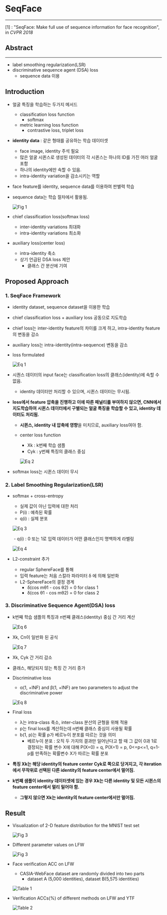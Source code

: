 # **SeqFace**

<hr>

[1] : "SeqFace: Make full use of sequence information for face recognition", in *CVPR 2018*



## Abstract

<hr>

- label smoothing regularization(LSR)
- discriminative sequence agent (DSA) loss
  - sequence data 이용



## Introduction

- 얼굴 특징을 학습하는 두가지 메서드

  - classification loss function
    - softmax
  - metric learning loss function
    - contrastive loss, triplet loss

- **identity data** : 같은 형태를 공유하는 학습 데이터셋

  - face image, identity 주석 필요
  - 많은 얼굴 시퀸스로 생성된 데이터의 각 시퀸스는 하나의 ID를 가진 여러 얼굴 포함
  - 하나의 identity에만 속할 수 있음.
  - intra-identity variation을 감소시키는 역할

- face feature를 identity, sequence data를 이용하여 판별력 학습

- sequence data는 학습 절차에서 활용됨.

  ![Fig 1](Fig/1.PNG?raw=true)

- chief classification loss(softmax loss)

  - inter-identity variations 최대화
  - intra-identity variations 최소화

- auxiliary loss(center loss)

  - intra-identity 축소
  - 상기 언급된 DSA loss 제안
    - 클래스 간 분산에 기여



## Proposed Approach

### 1. SeqFace Framework

- identity dataset, sequence dataset을 이용한 학습

- chief classification loss + auxiliary loss 공동으로 지도학습

- chief loss는 inter-identity feature의 차이를 크게 하고, intra-identity feature의 변동을 감소

- auxiliary loss는 intra-identity(intra-sequence) 변동을 감소

- loss formulated

  ![Eq 1](Eq/1.PNG?raw=true)

- 시퀀스 데이터의 input face는 classification loss의 클래스(identity)에 속할 수 없음.

  - identity 데이터만 처리할 수 있으며, 시퀸스 데이터는 무시됨.

- **loss에서 feature 압축을 진행하고 이에 따른 패널티를 부여하지 않으면, CNN에서 지도학습하여 시퀸스 데이터에서 구별되는 얼굴 특징을 학습할 수 있고, identity 데이터도 처리됨.**

  - **시퀸스, identity 내 압축에 영향**을 미치므로, auxiliary loss여야 함.

  - center loss function

    - Xk : k번째 학습 샘플
    - Cyk : y번째 특징의 클래스 중심

    ![Eq 2](Eq/2.PNG?raw=true)

- softmax loss는 시퀸스 데이터 무시

### 2. Label Smoothing Regularization(LSR)

- softmax + cross-entropy

  - 실제 값이 아닌 입력에 대한 처리
  - P(i) : 예측된 확률
  - q(i) : 실제 분포

  ![Eq 3](Eq/3.PNG?raw=true)

  ​	- q(i) : 0 또는 1로 입력 데이터가 어떤 클래스인지 명백하게 라벨링

  ![Eq 4](Eq/4.PNG?raw=true)

- L2-constraint 추가

  - regular SphereFace를 통해
  - 입력 feature는 처음 스칼라 파라미터 δ 에 의해 일반화
  - L2-SphereFace의 결정 경계
    - δ(cos mθ1 - cos θ2) = 0 for class 1 
    - δ(cos θ1 - cos mθ2) = 0 for class 2 

### 3. Discriminative Sequence Agent(DSA) loss

- k번째 학습 샘플의 특징과 n번째 클래스(identity) 중심 간 거리 계산

  ![Eq 6](Eq/6.PNG?raw=true)

- Xk, Cn이 일반화 된 공식

  ![Eq 7](Eq/7.PNG?raw=true)

- Xk, Cyk 간 거리 감소

- 클래스, 해당되지 않는 특징 간 거리 증가

- Discriminative loss

  - α(1, +INF) and β(1, +INF)  are two parameters to adjust the discriminative power  

  ![Eq 8](Eq/8.PNG?raw=true)

- Final loss

  - λ는 intra-class 축소, inter-class 분산의 균형을 위해 적용
  - p는 final loss를 계산하는데 n번째 클래스 중심이 사용될 확률
  - b(1, p)는 확률 p가 베르누이 분포를 따르는 것을 의미
    - 베르누이 분포 : 오직 두 가지의 결과만 일어난다고 할 때 그 값이 0과 1로 결정되는 확률 변수 X에 대해 P(X=0) = q, P(X=1) = p, 0<=p<=1, q=1-p를 만족하는 확률변수 X가 따르는 확률 분포

- **특징 Xk는 해당 identity의 feature center Cyk로 쪽으로 당겨지고, 각 iteration에서 무작위로 선택된 다른 identity의 feature center에서 멀어짐.**

- **k번째 샘플이 identity 데이터셋에 있는 경우 Xk는 다른 identity 및 모든 시퀸스의 feature center에서 멀리 밀어야 함.**

  - **그렇지 않으면 Xk는 identity의 feature center에서만 멀어짐.**



## Result

- Visualization of 2-D feature distribution for the MNIST test set 

  ![Fig 3](Fig/3.PNG?raw=true)

- Different parameter values on LFW

  ![Fig 3](Fig/3.PNG?raw=true)

- Face verification ACC on LFW

  - CASIA-WebFace dataset are randomly divided into two parts
    - dataset A (5,000 identities), dataset B(5,575 identities)

  ![Table 1](Table/1.PNG?raw=true)

- Verification ACCs(%) of different methods on LFW and YTF 

  ![Table 2](Table/2.PNG?raw=true)